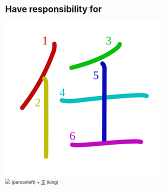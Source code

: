 # Have responsibility for
![4efb](Kanji/kanji-colorize/4efb.svg)
![](http://www.kanjidamage.com/assets/radsmall/man-d0fa8d3e87b0dcd06a7777a6693f057bfe7d041f88edfa20c6663c61cf324435.jpg) (personleft) + [王](Kanji/kanji-dict/王.md) (king) 